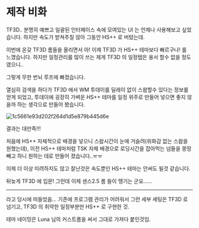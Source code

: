 # 제작 비화
TF3D.. 분명히 예쁘고 일괄된 인터페이스 속에 모여있는 UI 는 언제나 사용해보고 싶었습니다. 하지만 속도가 받쳐주질 않아 그동안 HS++ 로 버텼는데.

이번에 온갖 TF3D 롬들을 올리면서 아! 이제 TF3D 가 HS++ 테마보다 빠르구나! 를 느꼈습니다. 하지만 일정관리를 많이 쓰는 제게 TF3D 의 일정탭은 용서 할수 없을 정도였으니..

그렇게 무한 번뇌 루프에 빠졌습니다.

열심히 검색을 하다가 TF3D 에서 WM 투데이를 딜레이 없이 스왑할수 있다는 정보를 얻게 되었고, 투데이에 굉장히 가벼운 HS++ 테마를 일정 위주로 만들어 넣으면 좋지 않을까 하는 생각으로 만들어 봤습니다.

![1c5661e93d202f264d1d5e879b445d6e](https://user-images.githubusercontent.com/646052/40551878-13baaf96-6079-11e8-8f6a-7717ffa7d3fa.jpg)

결과는 대만족!!!

처음에 HS++ 자체적으로 배경을 넣으니 스왑시간이 눈에 거슬려(위화감 없는 스왑을 원했는데), 이전 HS++ 테마처럼 TSK 자체 배경으로 로딩시간을 잡아먹는 넘들을 몽땅 빼고 하니 원하는 데로 만들어 졌습니다..ㅠㅠ

이제 더 이상 미려하지도 않고 잘난것은 속도뿐인 HS++ 테마는 안써도 될것 같습니다.

뒤늦게 TF3D 에 입문! 그런데 이제 센스2.5 롬 들이 땡기는 군요......

---

라고 당시에 떠들었음... 기존에 프로그램 관리가 어려워서 그런 세부 세팅은 TF3D 로 넘기고, TF3D 의 취약한 일정부분만 HS++ 로 구현한 것.

테마 네이밍은 Luna 님의 커스트롬을 써서 그대로 가져다 붙인것임.
